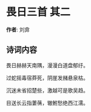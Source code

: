 # 畏日三首  其二

**作者**: 刘弇

## 诗词内容

畏日赫赫天南隅，漫漫白道盘郁纡。

过蛇摇毒宿莽死，阴崖发赭悬泉枯。

沉迷未省招楚些，激越可是歌吴趋。

目送长云指萋蒨，辙鲋愁绝西江濡。

